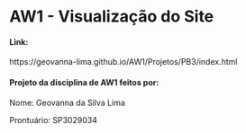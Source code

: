 # AW1 - Visualização do Site
<h4> Link:</h4>
<p>https://geovanna-lima.github.io/AW1/Projetos/PB3/index.html</p>

<h4> Projeto da disciplina de AW1 feitos por:</h4>
<p> Nome: Geovanna da Silva Lima</p>
<p> Prontuário: SP3029034 </p>
